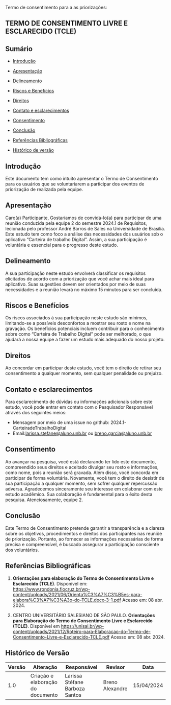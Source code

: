 Termo de consentimento para a as priorizações:

## TERMO DE CONSENTIMENTO LIVRE E ESCLARECIDO (TCLE)


## Sumário

* [Introdução](#Introdução)

* [Apresentação](#Apresentação)

* [Delineamento](#Delineamento)

* [Riscos e Benefícios](#Riscos-e-Benefícios)

* [Direitos](#Direitos)

* [Contato e esclarecimentos](#Contato-e-esclarecimentos)

* [Consentimento](#Consentimento)

* [Conclusão](#Conclusão)

* [Referências Bibliográficas](#Referências-Bibliográficas)

* [Histórico de versão](#Histórico-de-versão)

## Introdução

Este documento tem como intuito apresentar o Termo de Consentimento para os usuários que se voluntariarem a participar dos eventos de priorização de  realizada pela equipe. 


## Apresentação

Caro(a) Participante,
Gostaríamos de convidá-lo(a) para participar de uma reunião conduzida pela equipe 2 do semestre 2024.1 de Requisitos, lecionada pelo professor André Barros de Sales na Universidade de Brasília.
Este estudo tem como foco a análise das necessidades dos usuários sob o aplicativo “Carteira de trabalho Digital”. Assim, a sua participação é voluntária e essencial para o progresso deste estudo.

## Delineamento

A sua participação neste estudo envolverá classificar os requisitos elicitados de acordo com a priorização que você achar mais ideal para aplicativo. Suas sugestões devem ser orientados por meio de suas necessidades e a reunião levará no máximo 15 minutos para ser concluída.

## Riscos e Benefícios

Os riscos associados à sua participação neste estudo são mínimos, limitando-se a possíveis desconfortos a mostrar seu rosto e nome na gravação.
Os benefícios potenciais incluem contribuir para o conhecimento sobre como “Carteira de Trabalho Digital” pode ser melhorado, o que ajudará a nossa equipe a fazer um estudo mais adequado do nosso projeto.

## Direitos

Ao concordar em participar deste estudo, você tem o direito de retirar seu consentimento a qualquer momento, sem qualquer penalidade ou prejuízo. 

## Contato e esclarecimentos

Para esclarecimento de dúvidas ou informações adicionais sobre este estudo, você pode entrar em contato com o Pesquisador Responsável através dos seguintes meios:

 - Mensagem por meio de uma issue no grithub: 2024.1-CarteiradeTrabalhoDigital
 - Email:larissa.stefane@aluno.unb.br ou breno.garcia@aluno.unb.br

## Consentimento

Ao avançar na pesquisa, você está declarando ter lido este documento, compreendido seus direitos e aceitado divulgar seu rosto e informações, como nome, pois a reunião será gravada. Além disso, você concorda em participar de forma voluntária.
Novamente, você tem o direito de desistir de sua participação a qualquer momento, sem sofrer qualquer repercussão adversa.
Agradecemos sinceramente seu interesse em colaborar com este estudo acadêmico. Sua colaboração é fundamental para o êxito desta pesquisa.
Atenciosamente, equipe 2.

## Conclusão

Este Termo de Consentimento pretende garantir a transparência e a clareza sobre os objetivos, procedimentos e direitos dos participantes nas reuniõe de priorização. Portanto, ao fornecer as informações necessárias de forma precisa e compreensível, é buscado assegurar a participação consciente dos voluntários.

## Referências Bibliográficas

1. **Orientações para elaboração do Termo de Consentimento Livre e Esclarecido (TCLE)**. Disponível em: <https://www.rondonia.fiocruz.br/wp-content/uploads/2021/06/Orienta%C3%A7%C3%B5es-para-elabora%C3%A7%C3%A3o-do-TCLE.docx-3-1.pdf> Acesso em: 08 abr. 2024.

2. CENTRO UNIVERSITÁRIO SALESIANO DE SÃO PAULO. **Orientações para Elaboração do Termo de Consentimento Livre e Esclarecido (TCLE)**. Disponível em <https://unisal.br/wp-content/uploads/2021/12/Roteiro-para-Elaboracao-do-Termo-de-Consentimento-Livre-e-Esclarecido-TCLE.pdf> Acesso em: 08 abr. 2024.

## Histórico de Versão

| Versão | Alteração | Responsável | Revisor | Data |
| - | - | - | - | - |
| 1.0 | Criação e elaboração do documento | Larissa Stéfane Barboza Santos | Breno Alexandre | 15/04/2024|






